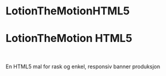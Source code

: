 # LotionTheMotionHTML5
<h1>LotionTheMotion HTML5</h1>
<br>
<p>En HTML5 mal for rask og enkel, responsiv banner produksjon</p>
